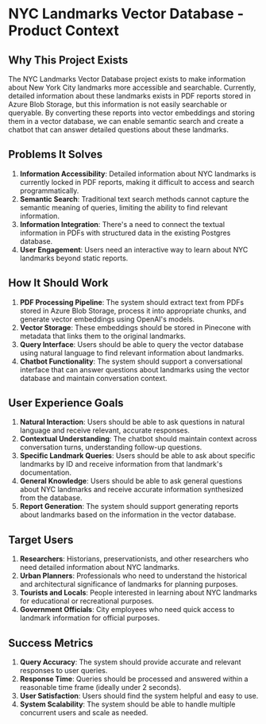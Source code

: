 # NYC Landmarks Vector Database - Product Context

## Why This Project Exists

The NYC Landmarks Vector Database project exists to make information about New York City
landmarks more accessible and searchable. Currently, detailed information about these
landmarks exists in PDF reports stored in Azure Blob Storage, but this information is
not easily searchable or queryable. By converting these reports into vector embeddings
and storing them in a vector database, we can enable semantic search and create a
chatbot that can answer detailed questions about these landmarks.

## Problems It Solves

1. **Information Accessibility**: Detailed information about NYC landmarks is currently
   locked in PDF reports, making it difficult to access and search programmatically.
1. **Semantic Search**: Traditional text search methods cannot capture the semantic
   meaning of queries, limiting the ability to find relevant information.
1. **Information Integration**: There's a need to connect the textual information in
   PDFs with structured data in the existing Postgres database.
1. **User Engagement**: Users need an interactive way to learn about NYC landmarks
   beyond static reports.

## How It Should Work

1. **PDF Processing Pipeline**: The system should extract text from PDFs stored in Azure
   Blob Storage, process it into appropriate chunks, and generate vector embeddings
   using OpenAI's models.
1. **Vector Storage**: These embeddings should be stored in Pinecone with metadata that
   links them to the original landmarks.
1. **Query Interface**: Users should be able to query the vector database using natural
   language to find relevant information about landmarks.
1. **Chatbot Functionality**: The system should support a conversational interface that
   can answer questions about landmarks using the vector database and maintain
   conversation context.

## User Experience Goals

1. **Natural Interaction**: Users should be able to ask questions in natural language
   and receive relevant, accurate responses.
1. **Contextual Understanding**: The chatbot should maintain context across conversation
   turns, understanding follow-up questions.
1. **Specific Landmark Queries**: Users should be able to ask about specific landmarks
   by ID and receive information from that landmark's documentation.
1. **General Knowledge**: Users should be able to ask general questions about NYC
   landmarks and receive accurate information synthesized from the database.
1. **Report Generation**: The system should support generating reports about landmarks
   based on the information in the vector database.

## Target Users

1. **Researchers**: Historians, preservationists, and other researchers who need
   detailed information about NYC landmarks.
1. **Urban Planners**: Professionals who need to understand the historical and
   architectural significance of landmarks for planning purposes.
1. **Tourists and Locals**: People interested in learning about NYC landmarks for
   educational or recreational purposes.
1. **Government Officials**: City employees who need quick access to landmark
   information for official purposes.

## Success Metrics

1. **Query Accuracy**: The system should provide accurate and relevant responses to user
   queries.
1. **Response Time**: Queries should be processed and answered within a reasonable time
   frame (ideally under 2 seconds).
1. **User Satisfaction**: Users should find the system helpful and easy to use.
1. **System Scalability**: The system should be able to handle multiple concurrent users
   and scale as needed.

